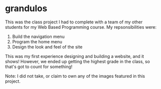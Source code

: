 # grandulos

This was the class project I had to complete with a team of my other students for my Web Based Programming course.  My repsonsibilities were:

1) Build the navigation menu
2) Program the home menu
3) Design the look and feel of the site

This was my first experience designing and building a website, and it shows!  However, we ended up getting the highest grade in the class, so
that's got to count for something!

Note: I did not take, or claim to own any of the images featured in this project.
